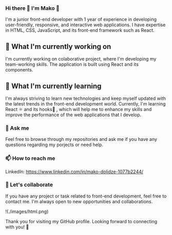 ### Hi there 👋  I'm Mako 👋

I'm a junior front-end developer with 1 year of experience in developing user-friendly, responsive, and interactive web applications. I have expertise in HTML, CSS, JavaScript,  and its front-end framework such as React.

## 🔭 What I'm currently working on

I'm currently working on colaborative project, where I'm developing my team-working skills. The application is built using React and its components.

## 🌱 What I'm currently learning

I'm always striving to learn new technologies and keep myself updated with the latest trends in the front-end development world. Currently, I'm learning React ⚛️ and its hooks🎣 , which will help me to enhance my skills and improve the performance of the web applications that I develop.

### 💬 Ask me

Feel free to browse through my repositories and ask me if you have any questions regarding my porjects or need help.

### 📫 How to reach me

LinkedIn: https://www.linkedin.com/in/mako-dolidze-1077b2244/



### 🤝 Let's collaborate
If you have any project or task related to front-end development, feel free to contact me. I'm always open to new opportunities and collaborations.

!(./images/html.png)

Thank you for visiting my GitHub profile. Looking forward to connecting with you! 🌟




